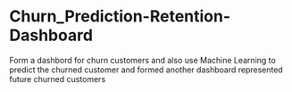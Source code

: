 # Churn_Prediction-Retention-Dashboard
Form a dashbord for churn customers and also use Machine Learning to predict the churned customer and formed another dashboard represented future churned customers 
